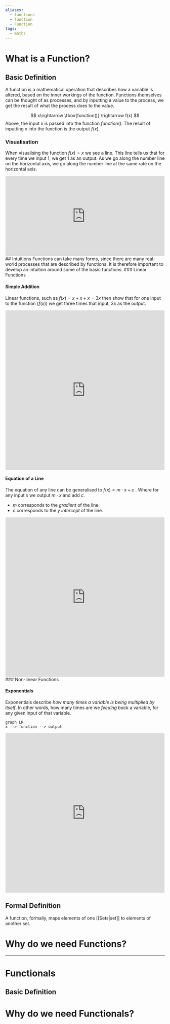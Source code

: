 ```yaml
---
aliases:
  - functions
  - function
  - Function
tags:
  - maths
---
```

# What is a Function?
## Basic Definition
A function is a mathematical operation that describes how a variable is altered, based on the inner workings of the function. Functions themselves can be thought of as processes, and by inputting a value to the process, we get the result of what the process does to the value. 

$$
x\rightarrow \fbox{function()} \rightarrow f(x)
$$
Above, the input $x$ is passed into the function $function()$. The result of inputting $x$ into the function is the output $f(x)$. 
### Visualisation
When visualising the function $f(x) = x$ we see a line. This line tells us that for every time we input 1, we get 1 as an output. As we go along the number line on the horizontal axis, we go along the number line at the same rate on the horizontal axis.

<div align="center"><iframe src="https://www.desmos.com/calculator/j1thkiirwu?embed" width="500" height="250" style="border: 1px solid #ccc" frameborder=0></iframe></div>
## Intuitions
Functions can take many forms, since there are many real-world processes that are described by functions. It is therefore important to develop an intuition around some of the basic  functions. 
### Linear Functions

#### Simple Addition
Linear functions, such as $f(x) = x + x + x = 3x$ then show that for one input to the function ($f(x)$) we get three times that input, $3x$ as the output. 

<div align = "center">
<iframe src="https://www.desmos.com/calculator/tvyo4qth6u?embed" width="500" height="500" style="border: 1px solid #ccc" frameborder=0></iframe>
</div>


#### Equation of a Line
The equation of any line can be generalised to $f(x) = m \cdot x + c$ . Where for any input $x$ we output $m \cdot x$  and add $c$. 
- $m$ corresponds to the *gradient* of the line.
- $c$ corresponds to the *y intercept* of the line. 

<div align = "center">
<iframe src="https://www.desmos.com/calculator/mo305n5vx3" width="500" height="500" style="border: 1px solid #ccc" frameborder=0></iframe>
</div>
### Non-linear Functions

#### Exponentials
Exponentials describe *how many times a variable is being multiplied by itself*. In other words, how many times are we *feeding back* a variable, for any given input of that variable. 

```mermaid
graph LR
x --> function --> output
```

<div align="center"><iframe src="https://www.desmos.com/calculator/4vzfym1hcx?embed" width="500" height="500" style="border: 1px solid #ccc" frameborder=1000></iframe>
</div>


## Formal Definition
A function, formally, maps elements of one [[Sets|set]] to elements of another set. 


# Why do we need Functions?


---
# Functionals

## Basic Definition

# Why do we need Functionals?
